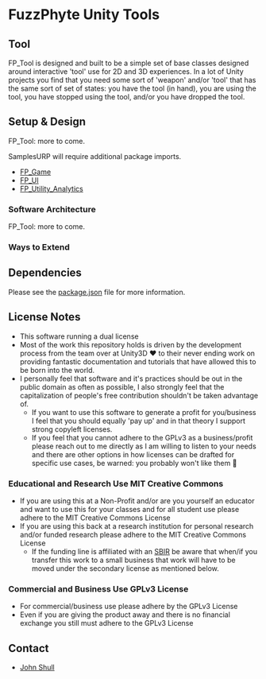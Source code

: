 # FuzzPhyte Unity Tools

## Tool

FP_Tool is designed and built to be a simple set of base classes designed around interactive 'tool' use for 2D and 3D experiences. In a lot of Unity projects you find that you need some sort of 'weapon' and/or 'tool' that has the same sort of set of states: you have the tool (in hand), you are using the tool, you have stopped using the tool, and/or you have dropped the tool.

## Setup & Design

FP_Tool: more to come.

SamplesURP will require additional package imports.

* [FP_Game](https://github.com/jshull/FP_Game.git)
* [FP_UI](https://github.com/jshull/FP_UI.git)
* [FP_Utility_Analytics](https://github.com/jshull/FP_Utility_Analytics.git)

### Software Architecture

FP_Tool: more to come.

### Ways to Extend

## Dependencies

Please see the [package.json](./package.json) file for more information.

## License Notes

* This software running a dual license
* Most of the work this repository holds is driven by the development process from the team over at Unity3D :heart: to their never ending work on providing fantastic documentation and tutorials that have allowed this to be born into the world.
* I personally feel that software and it's practices should be out in the public domain as often as possible, I also strongly feel that the capitalization of people's free contribution shouldn't be taken advantage of.
  * If you want to use this software to generate a profit for you/business I feel that you should equally 'pay up' and in that theory I support strong copyleft licenses.
  * If you feel that you cannot adhere to the GPLv3 as a business/profit please reach out to me directly as I am willing to listen to your needs and there are other options in how licenses can be drafted for specific use cases, be warned: you probably won't like them :rocket:

### Educational and Research Use MIT Creative Commons

* If you are using this at a Non-Profit and/or are you yourself an educator and want to use this for your classes and for all student use please adhere to the MIT Creative Commons License
* If you are using this back at a research institution for personal research and/or funded research please adhere to the MIT Creative Commons License
  * If the funding line is affiliated with an [SBIR](https://www.sbir.gov) be aware that when/if you transfer this work to a small business that work will have to be moved under the secondary license as mentioned below.

### Commercial and Business Use GPLv3 License

* For commercial/business use please adhere by the GPLv3 License
* Even if you are giving the product away and there is no financial exchange you still must adhere to the GPLv3 License

## Contact

* [John Shull](mailto:JShull@fuzzphyte.com)
